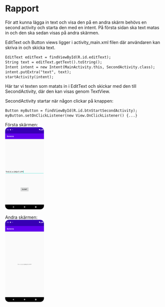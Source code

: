 # Rapport

För att kunna lägga in text och visa den på en andra skärm behövs
en second activity och starta den med en intent. På första sidan ska 
text matas in och den ska sedan visas på andra skärmen.

EditText och Button views ligger i activity_main.xml filen där användaren
kan skriva in och skicka text.

    EditText editText = findViewById(R.id.editText);
    String text = editText.getText().toString();
    Intent intent = new Intent(MainActivity.this, SecondActivity.class);
    intent.putExtra("text", text);
    startActivity(intent);

Här tar vi texten som matats in i EditText och skickar med den till SecondActivity,
där den kan visas genom TextView.

SecondActivity startar när någon clickar på knappen:

    Button myButton = findViewById(R.id.btnStartSecondActivity);
    myButton.setOnClickListener(new View.OnClickListener() {...}

Första skärmen: \
<img src="FirstScreen.png" alt="Image description" width="25%" />

Andra skärmen: \
<img src="SecondScreen.png" alt="Image description" width="25%" />